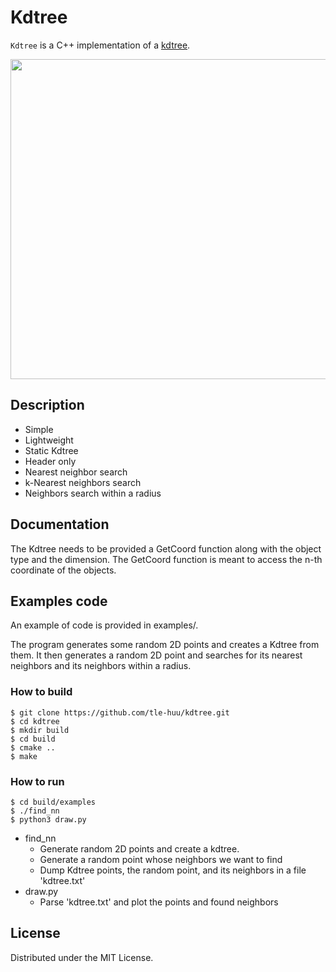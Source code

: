 # Kdtree

`Kdtree` is a C++ implementation of a [kdtree](https://en.wikipedia.org/wiki/K-d_tree).

<p align="center">
<img src=https://github.com/tle-huu/kdtree/wiki/images/kdtree_nn.png width=512 height=auto>
</p>

## Description

* Simple
* Lightweight
* Static Kdtree
* Header only
* Nearest neighbor search
* k-Nearest neighbors search
* Neighbors search within a radius

## Documentation

The Kdtree needs to be provided a GetCoord function along with the object type and the dimension.
The GetCoord function is meant to access the n-th coordinate of the objects.

## Examples code

An example of code is provided in examples/.

The program generates some random 2D points and creates a Kdtree from them.
It then generates a random 2D point and searches for its nearest neighbors and its neighbors within a radius.

### How to build
```
$ git clone https://github.com/tle-huu/kdtree.git
$ cd kdtree
$ mkdir build
$ cd build
$ cmake ..
$ make
```

### How to run
```
$ cd build/examples
$ ./find_nn
$ python3 draw.py
```
- find_nn
    - Generate random 2D points and create a kdtree.
    - Generate a random point whose neighbors we want to find
    - Dump Kdtree points, the random point, and its neighbors in a file 'kdtree.txt'
- draw.py
    - Parse 'kdtree.txt' and plot the points and found neighbors

## License

Distributed under the MIT License.
